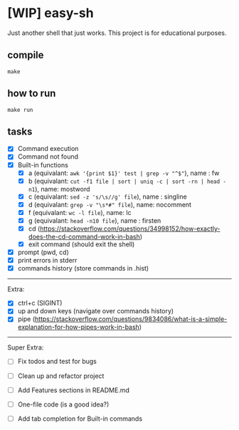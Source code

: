 # [WIP] easy-sh
Just another shell that just works. This project is for educational purposes.

## compile
`make`

## how to run
`make run`

## tasks
- [x] Command execution
- [x] Command not found
- [x] Built-in functions
  - [x] a (equivalant: `awk '{print $1}' test | grep -v "^$"`), name : fw
  - [x] b (equivalant: `cut -f1 file | sort | uniq -c | sort -rn | head -n1`), name: mostword
  - [x] c (equivalant: `sed -z 's/\s//g' file`), name : singline
  - [x] d (equivalant: `grep -v "\s*#" file`), name: nocomment
  - [x] f (equivalant: `wc -l file`), name: lc
  - [x] g (equivalant: `head -n10 file`), name : firsten
  - [x] cd (https://stackoverflow.com/questions/34998152/how-exactly-does-the-cd-command-work-in-bash)
  - [x] exit command (should exit the shell)
- [x] prompt (pwd, cd)
- [x] print errors in stderr
- [x] commands history (store commands in .hist)

---

Extra:

- [x] ctrl+c (SIGINT)
- [x] up and down keys (navigate over commands history)
- [x] pipe (https://stackoverflow.com/questions/9834086/what-is-a-simple-explanation-for-how-pipes-work-in-bash)

---

Super Extra:

- [ ] Fix todos and test for bugs
- [ ] Clean up and refactor project 
- [ ] Add Features sections in README.md
- [ ] One-file code (is a good idea?)
- [ ] Add tab completion for Built-in commands

